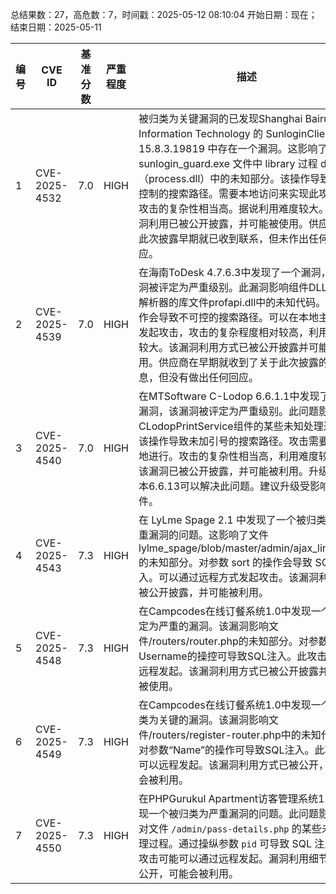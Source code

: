 总结果数：27，高危数：7，时间戳：2025-05-12 08:10:04
开始日期：现在；结束日期：2025-05-11

| 编号 | CVE ID | 基准分数 | 严重程度 | 描述 | 参考文献 |
|-----|--------|------------|----------|-------------|------------|
| 1 | CVE-2025-4532 | 7.0  | HIGH | 被归类为关键漏洞的已发现Shanghai Bairui Information Technology 的 SunloginClient 15.8.3.19819 中存在一个漏洞。这影响了 sunlogin_guard.exe 文件中 library 过程 dll（process.dll）中的未知部分。该操作导致不受控制的搜索路径。需要本地访问来实现此攻击。攻击的复杂性相当高。据说利用难度较大。该漏洞利用已被公开披露，并可能被使用。供应商在此次披露早期就已收到联系，但未作出任何回应。 | [1]https://vuldb.com/?ctiid.308277<br>[2]https://vuldb.com/?id.308277<br>[3]https://vuldb.com/?submit.566141<br>[4]https://www.yuque.com/ba1ma0-an29k/nnxoap/ey9gzmpiqfltiici?singleDoc |
| 2 | CVE-2025-4539 | 7.0  | HIGH | 在海南ToDesk 4.7.6.3中发现了一个漏洞，该漏洞被评定为严重级别。此漏洞影响组件DLL文件解析器的库文件profapi.dll中的未知代码。该操作会导致不可控的搜索路径。可以在本地主机上发起攻击，攻击的复杂程度相对较高，利用难度较大。该漏洞利用方式已被公开披露并可能被使用。供应商在早期就收到了关于此次披露的信息，但没有做出任何回应。 | [1]https://vuldb.com/?ctiid.308284<br>[2]https://vuldb.com/?id.308284<br>[3]https://vuldb.com/?submit.566698<br>[4]https://www.yuque.com/ba1ma0-an29k/nnxoap/dgxzuhd90e19grpg?singleDoc |
| 3 | CVE-2025-4540 | 7.0  | HIGH | 在MTSoftware C-Lodop 6.6.1.1中发现了一个漏洞，该漏洞被评定为严重级别。此问题影响CLodopPrintService组件的某些未知处理过程。该操作导致未加引号的搜索路径。攻击需要从本地进行。攻击的复杂性相当高，利用难度较大。该漏洞已被公开披露，并可能被利用。升级到版本6.6.13可以解决此问题。建议升级受影响的组件。 | [1]https://mega.nz/folder/A5lQQKpL#AF3WPzST3X1Ot6B6fs3bow<br>[2]https://vuldb.com/?ctiid.308285<br>[3]https://vuldb.com/?id.308285<br>[4]https://vuldb.com/?submit.566789 |
| 4 | CVE-2025-4543 | 7.3  | HIGH | 在 LyLme Spage 2.1 中发现了一个被归类为严重漏洞的问题。这影响了文件 lylme_spage/blob/master/admin/ajax_link.php 的未知部分。对参数 sort 的操作会导致 SQL 注入。可以通过远程方式发起攻击。该漏洞利用已被公开披露，并可能被利用。 | [1]https://github.com/yanbeiii/Proof-of-Concept/blob/main/lylme-sqli.md<br>[2]https://vuldb.com/?ctiid.308289<br>[3]https://vuldb.com/?id.308289<br>[4]https://vuldb.com/?submit.567290 |
| 5 | CVE-2025-4548 | 7.3  | HIGH | 在Campcodes在线订餐系统1.0中发现一个被评定为严重的漏洞。该漏洞影响文件/routers/router.php的未知部分。对参数Username的操控可导致SQL注入。此攻击可能远程发起。该漏洞利用方式已被公开披露并可能被使用。 | [1]https://github.com/jhs1121/cve/issues/1<br>[2]https://vuldb.com/?ctiid.308295<br>[3]https://vuldb.com/?id.308295<br>[4]https://vuldb.com/?submit.567547<br>[5]https://www.campcodes.com/ |
| 6 | CVE-2025-4549 | 7.3  | HIGH | 在Campcodes在线订餐系统1.0中发现一个被归类为关键的漏洞。该漏洞影响文件/routers/register-router.php中的未知代码。对参数“Name”的操作可导致SQL注入。此攻击可以远程发起。该漏洞利用方式已被公开，可能会被利用。 | [1]https://github.com/jhs1121/cve/issues/3<br>[2]https://vuldb.com/?ctiid.308296<br>[3]https://vuldb.com/?id.308296<br>[4]https://vuldb.com/?submit.567549<br>[5]https://www.campcodes.com/ |
| 7 | CVE-2025-4550 | 7.3  | HIGH | 在PHPGurukul Apartment访客管理系统1.0中发现一个被归类为严重漏洞的问题。此问题影响了对文件 `/admin/pass-details.php` 的某些未知处理过程。通过操纵参数 `pid` 可导致 SQL 注入。该攻击可能可以通过远程发起。漏洞利用细节已被公开，可能会被利用。 | [1]https://github.com/y77-88/myCVE/issues/7<br>[2]https://phpgurukul.com/<br>[3]https://vuldb.com/?ctiid.308297<br>[4]https://vuldb.com/?id.308297<br>[5]https://vuldb.com/?submit.567567 |